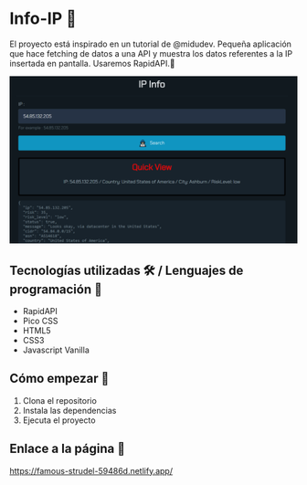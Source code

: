 # Info-IP 📓

El proyecto está inspirado en un tutorial de @midudev. Pequeña aplicación que hace fetching de datos a una API y muestra los datos referentes a la IP insertada en pantalla. Usaremos RapidAPI.🤔

![Imagen representativa](https://github.com/JuanmiAcosta/Info-IP/blob/main/captura.png?raw=true)

## Tecnologías utilizadas 🛠️ / Lenguajes de programación 👀

* RapidAPI
* Pico CSS
* HTML5
* CSS3
* Javascript Vanilla

## Cómo empezar 🫡

1. Clona el repositorio
2. Instala las dependencias
3. Ejecuta el proyecto

## Enlace a la página :link:

https://famous-strudel-59486d.netlify.app/
